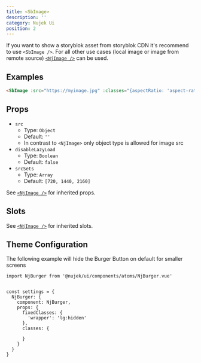 ```yaml
---
title: <SbImage>
description: ''
category: Nujek Ui
position: 2
---
```


 If you want to show a storyblok asset from storyblok CDN it's recommend to use `<SbImage />`. For all other use cases (local image or image from remote source) <a href="/nujek-ui/nj-image">`<NjImage />`</a> can be used.


## Examples

```html
<SbImage :src="https://myimage.jpg" :classes="{aspectRatio: 'aspect-ratio-16/9'}" />
```


## Props

- `src`
  - Type: `Object`
  - Default: `''`
  - In contrast to `<NjImage>` only object type is allowed for image src
- `disableLazyLoad`
  - Type: `Boolean`
  - Default: `false`
- `srcSets`
  - Type: `Array`
  - Default: `[720, 1440, 2160]`

See <a href="/nujek-ui/nj-image">`<NjImage />`</a> for inherited props.

## Slots

See <a href="/nujek-ui/nj-image">`<NjImage />`</a> for inherited slots.


## Theme Configuration

The following example will hide the Burger Button on default for smaller screens

```
import NjBurger from '@nujek/ui/components/atoms/NjBurger.vue'


const settings = {
  NjBurger: {
    component: NjBurger,
    props: {
      fixedClasses: {
        'wrapper': 'lg:hidden'
      },
      classes: {

      }
    }
  }
}

```
